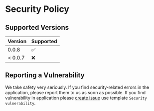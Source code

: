 # Security Policy

## Supported Versions

| Version | Supported          |
| ------- | ------------------ |
| 0.0.8   | :white_check_mark: |
| < 0.0.7 | :x:                |

## Reporting a Vulnerability

We take safety very seriously. If you find security-related errors in the application, please report them to us as soon as possible.
If you find vulnerability in application please [create issue](https://github.com/trueromanus/ArdorQuery/issues/new?assignees=trueromanus&labels=&projects=&template=security-vulnerability.md&title=%5BSECURITY%5D+Short+decription+of+issue) use template `Security vulnerability`.
